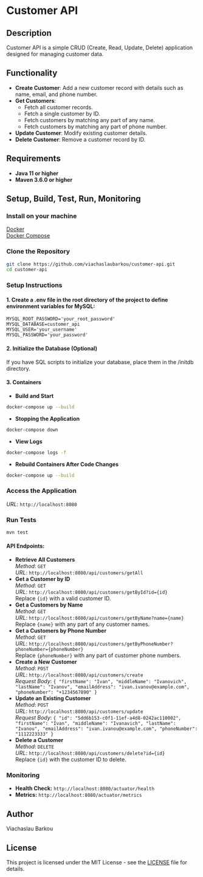 # Customer API

## Description
Customer API is a simple CRUD (Create, Read, Update, Delete) application designed for managing customer data.

## Functionality
- **Create Customer**: Add a new customer record with details such as name, email, and phone number.
- **Get Customers**:
    - Fetch all customer records.
    - Fetch a single customer by ID.
    - Fetch customers by matching any part of any name.
    - Fetch customers by matching any part of phone number.
- **Update Customer**: Modify existing customer details.
- **Delete Customer**: Remove a customer record by ID.

## Requirements
- **Java 11 or higher**
- **Maven 3.6.0 or higher**

## Setup, Build, Test, Run, Monitoring
### Install on your machine
[Docker](https://docs.docker.com/get-docker/)  
[Docker Compose](https://docs.docker.com/compose/install/)
### Clone the Repository
```bash
git clone https://github.com/viachaslaubarkou/customer-api.git
cd customer-api
```
### Setup Instructions
#### 1. Create a .env file in the root directory of the project to define environment variables for MySQL:
```env
MYSQL_ROOT_PASSWORD='your_root_password'
MYSQL_DATABASE=customer_api
MYSQL_USER='your_username'
MYSQL_PASSWORD='your_password'
```
#### 2. Initialize the Database (Optional)
If you have SQL scripts to initialize your database, place them in the /initdb directory.
#### 3. Containers  
* **Build and Start**  
```bash
docker-compose up --build
```
* **Stopping the Application**
```bash
docker-compose down
```
* **View Logs**
```bash
docker-compose logs -f
```
* **Rebuild Containers After Code Changes**
```bash
docker-compose up --build
```
### Access the Application
*URL*: `http://localhost:8080`
### Run Tests
```bash
mvn test
```
#### API Endpoints:
* **Retrieve All Customers**  
*Method*: `GET`  
*URL*: `http://localhost:8080/api/customers/getAll`
* **Get a Customer by ID**  
*Method*: `GET`  
*URL*: `http://localhost:8080/api/customers/getById?id={id}`  
Replace `{id}` with a valid customer ID.
* **Get a Customers by Name**  
  *Method*: `GET`  
  *URL*: `http://localhost:8080/api/customers/getByName?name={name}`  
  Replace `{name}` with any part of any customer names.
* **Get a Customers by Phone Number**  
  *Method*: `GET`  
  *URL*: `http://localhost:8080/api/customers/getByPhoneNumber?phoneNumber={phoneNumber}`  
  Replace `{phoneNumber}` with any part of customer phone numbers.
* **Create a New Customer**  
*Method*: `POST`  
*URL*: `http://localhost:8080/api/customers/create`  
*Request Body*: `{ "firstName": "Ivan", "middleName": "Ivanovich", "lastName": "Ivanov", "emailAddress": "ivan.ivanov@example.com", "phoneNumber": "+1234567890" }`
* **Update an Existing Customer**  
*Method*: `POST`  
*URL*: `http://localhost:8080/api/customers/update`  
*Request Body*: `{ "id": "5dd6b153-c0f1-11ef-a4d8-0242ac110002", "firstName": "Ivan", "middleName": "Ivanavich", "lastName": "Ivanou", "emailAddress": "ivan.ivanou@example.com", "phoneNumber": "1112223333" }`
* **Delete a Customer**  
*Method*: `DELETE`  
*URL*: `http://localhost:8080/api/customers/delete?id={id}`  
Replace `{id}` with the customer ID to delete.
### Monitoring
* **Health Check:** `http://localhost:8080/actuator/health`  
* **Metrics:** `http://localhost:8080/actuator/metrics`

## Author
Viachaslau Barkou

## License
This project is licensed under the MIT License - see the [LICENSE](LICENSE) file for details.
